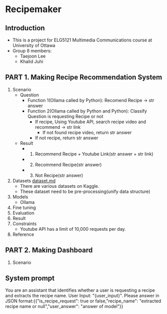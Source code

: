 # Recipemaker

## Introduction
- This is a project for ELG5121 Multimedia Communications course at University of Ottawa
- Group 8 members:
  - Taejoon Lee
  - Khalid Juhi

## PART 1. Making Recipe Recommendation System
1. Scenario
    - Question
      - Function 1(Ollama called by Python): Recomend Recipe -> str answer
      - Function 2(Ollama called by Python and Python): Classify Question is requesting Recipe or not
        - If recipe, Using Youtube API, search recipe video and recommend -> str link
          - If not found recipe video, return str answer
        - If not recipe, return str answer
    - Result
      - 1. Recommend Recipe + Youtube Link(str answer + str link)
      - 2. Recommend Recipe(str answer)
      - 3. Not Recipe(str answer)
2. Datasets [dataset.md](https://github.com/taejoonlee56/recipemaker/blob/main/datasets.md)
    - There are various datasets on Kaggle.
    - These dataset need to be pre-processing(unify data structure)
4. Models
    - Ollama
5. Fine tuning
6. Evaluation
7. Result
8. Constraints
    - Youtube API has a limit of 10,000 requests per day.
9. Reference


## PART 2. Making Dashboard
1. Scenario



## System prompt

You are an assistant that identifies whether a user is requesting a recipe and extracts the recipe name. User Input: "{user_input}". Please answer in JSON format:{{"is_recipe_request": true or false,"recipe_name": "extracted recipe name or null","user_answer": "answer of model"}}

